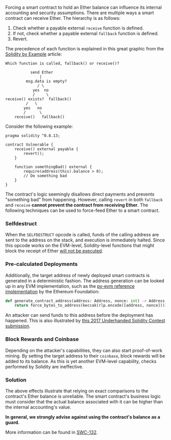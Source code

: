 Forcing a smart contract to hold an Ether balance can influence its internal accounting and security assumptions.
There are multiple ways a smart contract can receive Ether. The hierarchy is as follows:

1. Check whether a payable external `receive` function is defined.
2. If not, check whether a payable external `fallback` function is defined.
3. Revert.

The precedence of each function is explained in this great graphic from the [Solidity by Example](https://solidity-by-example.org/sending-ether/) article:

```
Which function is called, fallback() or receive()?

           send Ether
               |
         msg.data is empty?
              / \
            yes  no
            /     \
receive() exists?  fallback()
         /   \
        yes   no
        /      \
    receive()   fallback()
```

Consider the following example:

```sol
pragma solidity ^0.8.13;

contract Vulnerable {
    receive() external payable {
        revert();
    }

    function somethingBad() external {
        require(address(this).balance > 0);
        // Do something bad
    }
}
```

The contract's logic seemingly disallows direct payments and prevents "something bad" from happening.
However, calling `revert` in both `fallback` and `receive` **cannot prevent the contract from receiving Ether**.
The following techniques can be used to force-feed Ether to a smart contract.

### Selfdestruct

When the `SELFDESTRUCT` opcode is called, funds of the calling address are sent to the address on the stack, and execution is immediately halted.
Since this opcode works on the EVM-level, Solidity-level functions that might block the receipt of Ether [will not be executed](https://solidity.readthedocs.io/en/develop/security-considerations.html#sending-and-receiving-ether).


### Pre-calculated Deployments

Additionally, the target address of newly deployed smart contracts is generated in a deterministic fashion.
The address generation can be looked up in any EVM implementation, such as the [py-evm reference implementation](https://github.com/ethereum/py-evm/blob/e924f63992a35212616b4e20355d161bc4348925/eth/_utils/address.py#L17-L18) by the Ethereum Foundation:

```python
def generate_contract_address(address: Address, nonce: int) -> Address:
    return force_bytes_to_address(keccak(rlp.encode([address, nonce])))
```

An attacker can send funds to this address before the deployment has happened.
This is also illustrated by [this 2017 Underhanded Solidity Contest submission](https://github.com/Arachnid/uscc/tree/master/submissions-2017/ricmoo).


### Block Rewards and Coinbase

Depending on the attacker's capabilities, they can also start proof-of-work mining.
By setting the target address to their `coinbase`, block rewards will be added to its balance.
As this is yet another EVM-level capability, checks performed by Solidity are ineffective.


### Solution

The above effects illustrate that relying on exact comparisons to the contract's Ether balance is unreliable.
The smart contract's business logic must consider that the actual balance associated with it can be higher than the internal accounting's value.

**In general, we strongly advise against using the contract's balance as a guard.**

More information can be found in [SWC-132](https://swcregistry.io/docs/SWC-132).
